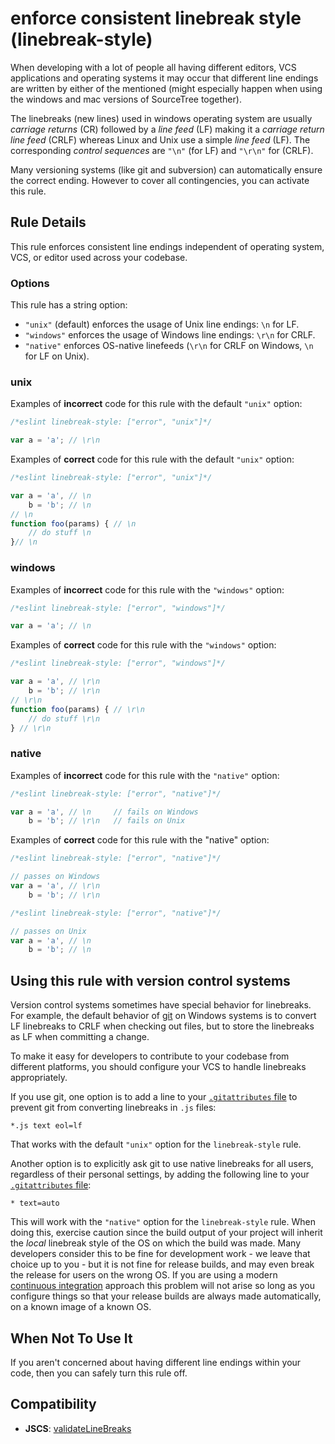 # enforce consistent linebreak style (linebreak-style)

When developing with a lot of people all having different editors, VCS applications and operating systems it may occur that
different line endings are written by either of the mentioned (might especially happen when using the windows and mac versions of SourceTree together).

The linebreaks (new lines) used in windows operating system are usually _carriage returns_ (CR) followed by a _line feed_ (LF) making it a _carriage return line feed_ (CRLF)
whereas Linux and Unix use a simple _line feed_ (LF). The corresponding _control sequences_ are `"\n"` (for LF) and `"\r\n"` for (CRLF).

Many versioning systems (like git and subversion) can automatically ensure the correct ending. However to cover all contingencies, you can activate this rule.

## Rule Details

This rule enforces consistent line endings independent of operating system, VCS, or editor used across your codebase.

### Options

This rule has a string option:

* `"unix"` (default) enforces the usage of Unix line endings: `\n` for LF.
* `"windows"` enforces the usage of Windows line endings: `\r\n` for CRLF.
* `"native"` enforces OS-native linefeeds (`\r\n` for CRLF on Windows, `\n` for LF on Unix).


### unix

Examples of **incorrect** code for this rule with the default `"unix"` option:

```js
/*eslint linebreak-style: ["error", "unix"]*/

var a = 'a'; // \r\n

```

Examples of **correct** code for this rule with the default `"unix"` option:

```js
/*eslint linebreak-style: ["error", "unix"]*/

var a = 'a', // \n
    b = 'b'; // \n
// \n
function foo(params) { // \n
    // do stuff \n
}// \n
```

### windows

Examples of **incorrect** code for this rule with the `"windows"` option:

```js
/*eslint linebreak-style: ["error", "windows"]*/

var a = 'a'; // \n
```

Examples of **correct** code for this rule with the `"windows"` option:

```js
/*eslint linebreak-style: ["error", "windows"]*/

var a = 'a', // \r\n
    b = 'b'; // \r\n
// \r\n
function foo(params) { // \r\n
    // do stuff \r\n
} // \r\n
```

### native

Examples of **incorrect** code for this rule with the `"native"` option:

```js
/*eslint linebreak-style: ["error", "native"]*/

var a = 'a', // \n     // fails on Windows
    b = 'b'; // \r\n   // fails on Unix
```

Examples of **correct** code for this rule with the "native" option:

```js
/*eslint linebreak-style: ["error", "native"]*/

// passes on Windows
var a = 'a', // \r\n
    b = 'b'; // \r\n
```

```js
/*eslint linebreak-style: ["error", "native"]*/

// passes on Unix
var a = 'a', // \n
    b = 'b'; // \n
```

## Using this rule with version control systems

Version control systems sometimes have special behavior for linebreaks. For example, the default behavior of [git](https://git-scm.com/) on Windows systems is to convert LF linebreaks to CRLF when checking out files, but to store the linebreaks as LF when committing a change.

To make it easy for developers to contribute to your codebase from different platforms, you should configure your VCS to handle linebreaks appropriately.

If you use git, one option is to add a line to your [`.gitattributes` file](https://git-scm.com/docs/gitattributes) to prevent git from converting linebreaks in `.js` files:

```
*.js text eol=lf
```

That works with the default `"unix"` option for the `linebreak-style` rule.

Another option is to explicitly ask git to use native linebreaks for all users, regardless of their personal settings, by adding the following line to your [`.gitattributes` file](https://git-scm.com/docs/gitattributes):

```
* text=auto
```

This will work with the `"native"` option for the `linebreak-style` rule. When doing this, exercise caution since the build output of your project will inherit the *local* linebreak style of the OS on which the build was made. Many developers consider this to be fine for development work - we leave that choice up to you - but it is not fine for release builds, and may even break the release for users on the wrong OS. If you are using a modern [continuous integration](https://github.com/marketplace/category/continuous-integration) approach this problem will not arise so long as you configure things so that your release builds are always made automatically, on a known image of a known OS.

## When Not To Use It

If you aren't concerned about having different line endings within your code, then you can safely turn this rule off.

## Compatibility

* **JSCS**: [validateLineBreaks](https://jscs-dev.github.io/rule/validateLineBreaks)
